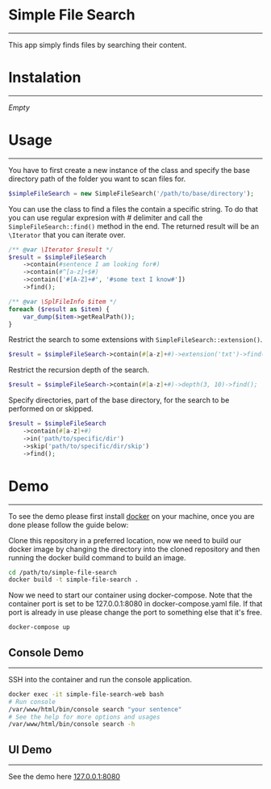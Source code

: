 # Simple File Search
---
This app simply finds files by searching their content.
# Instalation
---
*Empty*
# Usage
---
You have to first create a new instance of the class and specify the base
directory path of the folder you want to scan files for.
```php
$simpleFileSearch = new SimpleFileSearch('/path/to/base/directory');
```
You can use the class to find a files the contain a specific string. To do
that you can use regular expresion with *#* delimiter and call the
`SimpleFileSearch::find()` method in the end. The returned result will be an
`\Iterator` that you can iterate over.
```php
/** @var \Iterator $result */
$result = $simpleFileSearch
    ->contain(#sentence I am looking for#)
    ->contain(#^[a-z]+$#)
    ->contain(['#[A-Z]+#', '#some text I know#'])
    ->find();

/** @var \SplFileInfo $item */
foreach ($result as $item) {
    var_dump($item->getRealPath());
}
```
Restrict the search to some extensions with `SimpleFileSearch::extension()`.
```php
$result = $simpleFileSearch->contain(#[a-z]+#)->extension('txt')->find();
```
Restrict the recursion depth of the search.
```php
$result = $simpleFileSearch->contain(#[a-z]+#)->depth(3, 10)->find();
```
Specify directories, part of the base directory, for the search to be
performed on or skipped.
```php
$result = $simpleFileSearch
    ->contain(#[a-z]+#)
    ->in('path/to/specific/dir')
    ->skip('path/to/specific/dir/skip')
    ->find();
```
# Demo
---
To see the demo please first install [docker](https://www.docker.com/) on
your machine, once you are done please follow the guide below:

Clone this repository in a preferred location, now we need to build our
docker image by changing the directory into the cloned repository and then
running the docker build command to build an image.
```bash
cd /path/to/simple-file-search
docker build -t simple-file-search .
```
Now we need to start our container using docker-compose. Note that the
container port is set to be 127.0.0.1:8080 in docker-compose.yaml file.
If that port is already in use please change the port to something else
that it's free.
```bash
docker-compose up
```
## Console Demo
---
SSH into the container and run the console application.
```bash
docker exec -it simple-file-search-web bash
# Run console
/var/www/html/bin/console search "your sentence"
# See the help for more options and usages
/var/www/html/bin/console search -h
```
## UI Demo
---
See the demo here [127.0.0.1:8080](http://127.0.0.1:8080/)
 
